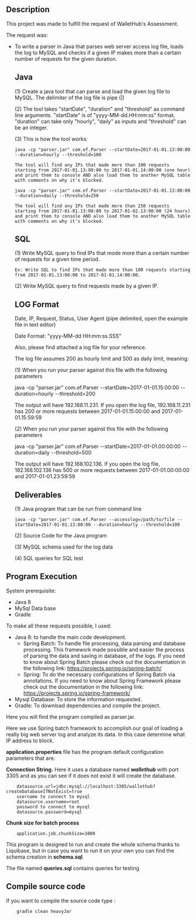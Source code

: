 Description
----
This project was made to fulfill the request of WalletHub's Assessment.

The request was:

* To write a parser in Java that parses web server access log file, loads the log to MySQL and checks if a given IP makes more than a certain number of requests for the given duration. 

  **Java**
  ----

  (1) Create a java tool that can parse and load the given log file to MySQL. The delimiter of the log file is pipe (|)

  (2) The tool takes "startDate", "duration" and "threshold" as command line arguments. "startDate" is of "yyyy-MM-dd.HH:mm:ss" format, "duration" can take only "hourly", "daily" as inputs and "threshold" can be an integer.

  (3) This is how the tool works:

      java -cp "parser.jar" com.ef.Parser --startDate=2017-01-01.13:00:00 --duration=hourly --threshold=100
	
	  The tool will find any IPs that made more than 100 requests starting from 2017-01-01.13:00:00 to 2017-01-01.14:00:00 (one hour) and print them to console AND also load them to another MySQL table with comments on why it's blocked.

	  java -cp "parser.jar" com.ef.Parser --startDate=2017-01-01.13:00:00 --duration=daily --threshold=250

	  The tool will find any IPs that made more than 250 requests starting from 2017-01-01.13:00:00 to 2017-01-02.13:00:00 (24 hours) and print them to console AND also load them to another MySQL table with comments on why it's blocked.


  **SQL**
  ---

  (1) Write MySQL query to find IPs that mode more than a certain number of requests for a given time period.

      Ex: Write SQL to find IPs that made more than 100 requests starting from 2017-01-01.13:00:00 to 2017-01-01.14:00:00.

  (2) Write MySQL query to find requests made by a given IP.
 	

  **LOG Format**
  ----------
  Date, IP, Request, Status, User Agent (pipe delimited, open the example file in text editor)

  Date Format: "yyyy-MM-dd HH:mm:ss.SSS"

  Also, please find attached a log file for your reference. 

  The log file assumes 200 as hourly limit and 500 as daily limit, meaning:

  (1) When you run your parser against this file with the following parameters

    java -cp "parser.jar" com.ef.Parser --startDate=2017-01-01.15:00:00 --duration=hourly --threshold=200

  The output will have 192.168.11.231. If you open the log file, 192.168.11.231 has 200 or more requests between 2017-01-01.15:00:00 and 2017-01-01.15:59:59

  (2) When you run your parser against this file with the following parameters

    java -cp "parser.jar" com.ef.Parser --startDate=2017-01-01.00:00:00 --duration=daily --threshold=500

  The output will have  192.168.102.136. If you open the log file, 192.168.102.136 has 500 or more requests between 2017-01-01.00:00:00 and 2017-01-01.23:59:59

  **Deliverables**
  ------------

  (1) Java program that can be run from command line
	
      java -cp "parser.jar" com.ef.Parser --accesslog=/path/to/file --startDate=2017-01-01.13:00:00 --duration=hourly --threshold=100 

  (2) Source Code for the Java program

  (3) MySQL schema used for the log data

  (4) SQL queries for SQL test

Program Execution
----
System prerequisite:
- Java 8
- MySql Data base
- Gradle

To make all these requests possible, I used:

- Java 8: to handle the main code development.
  - Spring Batch: To handle file processing, data parsing and database processing. This framework made possible and easier the process of parsing the data and saving in database, of the logs. If you need to know about Spring Batch please check out the documentation in the following link: https://projects.spring.io/spring-batch/
  - Spring: To do the necessary configurations of Spring Batch via annotations. If you need to know about Spring Framework please check out the documentation in the following link: https://projects.spring.io/spring-framework/
- Mysql Database: To store the information requested.
- Gradle: To download dependencies and compile the project.

Here you will find the program compiled as parser.jar. 

Here we use Spring batch framework to accomplish our goal of loading a really big web server log and analyze its data. 
In this case determine what IP address to block.
  
**application.properties** file has the program default configuration parameters that are:

**Connection String.** Here it uses a database named _**wallethub**_ with
port 3305 and as you can see if it does not exist it will create the database.

        datasource.url=jdbc:mysql://localhost:3305/wallethub?createDatabaseIfNotExist=true
        username to connect to mysql
        datasource.username=root
        password to connect to mysql
        datasource.password=mysql
        
**Chunk size for batch process**

        application.job.chunkSize=1000

This program is designed to run and create the whole schema thanks to Liquibase, but in case you want to run it on your own
you can find the schema creation in **schema.sql**.

The file named **queries.sql** contains queries for testing


Compile source code
----

If you want to compile the source code type :

        gradle clean heavyJar
